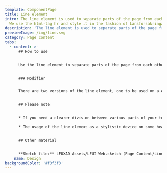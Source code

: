 ```yaml
---
template: ComponentPage
title: Line element
intro: The line element is used to separate parts of the page from each other.
  We use the html-tag hr and style it in the fashion of Länsförsäkringar.
description: 'The line element is used to separate parts of the page from each other. '
previewImage: /img/line.svg
category: Page content
tabs:
  - content: >-
      ## How to use


      Use the line element to separate parts of the page from each other when needed.  It has the shape of an horizontal line and we use the standard html-tag HR (which is an abbreviation of horizontal rule) and just style it to fit in at Länsförsäkringar. It is typically placed in a block of text to help signify a change in content within the larger context.


      ### Modifier


      There are two versions of the line element, one to be used on a white background and one to be used on a grey background.


      ## Please note


      * If you need a clearer division between various parts of your text, consider using the more common [panel-component](panel).

      * The usage of the line element as a stylistic device on some headers on the landing page of [lansforsakringar.se](https://www.lansforsakringar.se/) should be seen as exception and shouldn't be reused elsewhere. If that effect is wanted, it should be done by styling the header in such fashion.


      ## Other material


      **Sketch file:** LFUXAD Assets/LFUI Web.sketch (Page Content/Line)
    name: Design
backgroundColor: '#f3f3f3'
---
```

